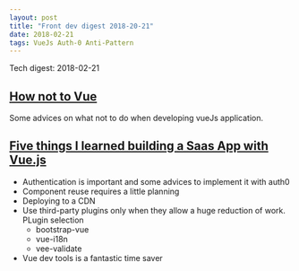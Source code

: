 ```yaml
---
layout: post
title: "Front dev digest 2018-20-21"
date: 2018-02-21
tags: VueJs Auth-0 Anti-Pattern
---
```


Tech digest: 2018-02-21

## [How not to Vue](https://itnext.io/how-not-to-vue-18f16fe620b5)

Some advices on what not to do when developing vueJs application.

## [Five things I learned building a Saas App with Vue.js](https://hackernoon.com/five-things-i-learned-building-a-saas-app-with-vue-js-90b6a5acd275)

* Authentication is important and some advices to implement it with auth0
* Component reuse requires a little planning
* Deploying to a CDN
* Use third-party plugins only when they allow a huge reduction of work. PLugin selection
  * bootstrap-vue
  * vue-i18n
  * vee-validate
* Vue dev tools is a fantastic time saver
